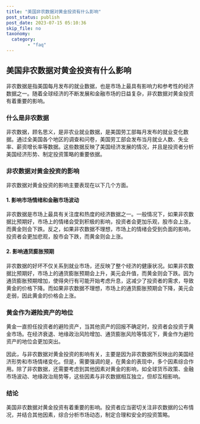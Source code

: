 ```yaml
---
title: "美国非农数据对黄金投资有什么影响"
post_status: publish
post_date: 2023-07-15 05:10:36
skip_file: no
taxonomy:
  category:
        - "faq"
---
```


## 美国非农数据对黄金投资有什么影响

非农数据是指美国每月发布的就业数据，也是市场上最具有影响力和参考性的经济数据之一。随着全球经济的不断发展和金融市场的日益复杂，非农数据对黄金投资有着重要的影响。

### 什么是非农数据

非农数据，顾名思义，是非农业就业数据，是美国劳工部每月发布的就业变化数据。通过全美国各个地区的调查和问卷，美国劳工部会发布当月就业人数、失业率、薪资增长率等数据。这些数据反映了美国经济发展的情况，并且是投资者分析美国经济形势、制定投资策略的重要依据。

### 非农数据对黄金投资的影响

非农数据对黄金投资的影响主要表现在以下几个方面。

#### 1. 影响市场情绪和金融市场波动

非农数据是市场上最具有关注度和热度的经济数据之一。一般情况下，如果非农数据比预期好，市场上的情绪会受到积极的影响，投资者会更加乐观，股市会上涨，而黄金则会下跌。反之，如果非农数据不理想，市场上的情绪会受到负面的影响，投资者会更加悲观，股市会下跌，而黄金则会上涨。

#### 2. 影响通货膨胀预期

非农数据的好坏不仅关系到就业市场，还反映了整个经济的健康状况。如果非农数据比预期好，市场上的通货膨胀预期会上升，美元会升值，而黄金则会下跌。因为通货膨胀预期增加，使得央行有可能开始考虑升息，这减少了投资者的需求，导致黄金的价格下降。而如果非农数据不理想，市场上的通货膨胀预期会下降，美元会走弱，因此黄金的价格会上涨。

### 黄金作为避险资产的地位

黄金一直担任投资者的避险资产，当其他资产的回报不确定时，投资者会投资于黄金市场。在经济衰退、地缘政治风险增加、通货膨胀风险等情况下，黄金作为避险资产的地位会更加突出。

因此，与非农数据对黄金投资的影响有关，主要是因为非农数据所反映出的美国经济形势和市场情绪变化。但是，需要强调的是，在黄金的表现中，多个因素综合作用。除了非农数据，还需要考虑到其他因素对黄金的影响，如全球货币政策、金融市场波动、地缘政治局势等，这些因素与非农数据相互独立，但却互相影响。

### 结论

美国非农数据对黄金投资有着重要的影响。投资者应当密切关注非农数据的公布情况，并结合其他因素，综合分析市场动态，制定合理和安全的投资策略。
